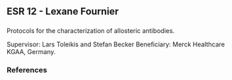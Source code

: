 ## ESR 12 - Lexane Fournier
### 
Protocols for the characterization of allosteric antibodies. 

Supervisor: Lars Toleikis and Stefan Becker
Beneficiary: Merck Healthcare KGAA, Germany.  

### References
